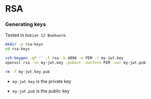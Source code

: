 # RSA

### Generating keys

Tested in `Debian 12 Bookworm`.

```bash
mkdir -p rsa-keys
cd rsa-keys

ssh-keygen -qP '' -t rsa -b 4096 -m PEM -f my-jwt.key
openssl rsa -in my-jwt.key -pubout -outform PEM -out my-jwt.pub

rm -f my-jwt.key.pub
```

- `my-jwt.key` is the private key

- `my-jwt.pub` is the public key
